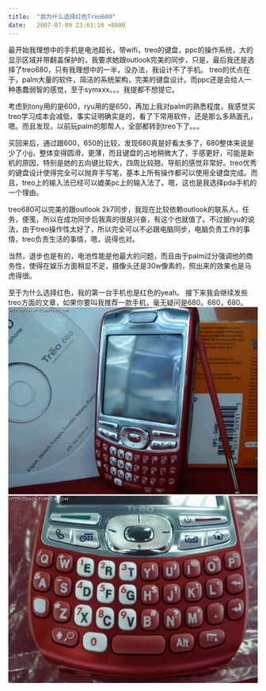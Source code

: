 ```yaml
---
title:  "我为什么选择红色Treo680"
date:   2007-07-09 23:03:10 +0800
---
```


最开始我理想中的手机是电池超长，带wifi，treo的键盘，ppc的操作系统，大的显示区域并带翻盖保护的，我要求她跟outlook完美的同步，只是，最后我还是选择了treo680，只有我理想中的一半，没办法，我设计不了手机。
treo的优点在于，palm大量的软件，简洁的系统架构，完美的键盘设计。而ppc还是会给人一种愚蠢弱智的感觉，至于symxxx。。。我提都不想提它。

考虑到tony用的是600，ryu用的是650，再加上我对palm的熟悉程度，我感觉买treo学习成本会减低，事实证明确实是的，看了下常用软件，还是那么多熟面孔，嗯。而且发现，以前玩palm的那帮人，全部都转到treo下了。。。

买回来后，通过跟600，650的比较，发现680真是好看太多了，680整体来说是少了小jj，整体变得圆滑，更薄，而且键盘的占地稍微大了，手感更好，可能是新机的原因，特别是她的五向键比较大，四周比较翘，导航的感觉非常好。treo优秀的键盘设计使得完全可以抛弃手写笔，基本上所有操作都可以使用全键盘完成。而且，treo上的输入法已经可以媲美pc上的输入法了。嗯，这也是我选择pda手机的一个理由。

treo680可以完美的跟outlook 2k7同步，我现在比较依赖outlook的联系人，任务，便笺，所以在成功同步后我真的很是兴奋，有这个也就值了。不过据ryu的说法，由于treo操作性太好了，所以完全可以不必跟电脑同步，电脑负责工作的事情，treo负责生活的事情，嗯，说得也对。

当然，退步也是有的，电池性能是他最大的问题，而且由于palm过分强调他的商务性，使得在娱乐方面稍显不足，摄像头还是30w像素的，照出来的效果也是马虎得很。

至于为什么选择红色，我的第一台手机也是红色的yeah。 接下来我会继续发些treo方面的文章，如果你要叫我推荐一款手机，毫无疑问是680。680，680。 ![](/images/2011/treo680/treo6801.jpg) ![](/images/2011/treo680/treo6802.jpg)
